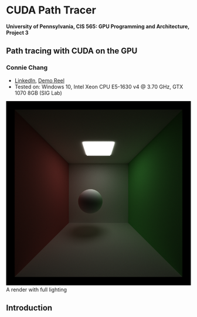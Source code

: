 CUDA Path Tracer
================

**University of Pennsylvania, CIS 565: GPU Programming and Architecture, Project 3**

## Path tracing with CUDA on the GPU
### Connie Chang
  * [LinkedIn](https://www.linkedin.com/in/conniechang44), [Demo Reel](https://www.vimeo.com/ConChang/DemoReel)
* Tested on: Windows 10, Intel Xeon CPU E5-1630 v4 @ 3.70 GHz, GTX 1070 8GB (SIG Lab)

![](builds/direct.F.2018-09-29_00-48-35z.5000samp.png)  
A render with full lighting

## Introduction
